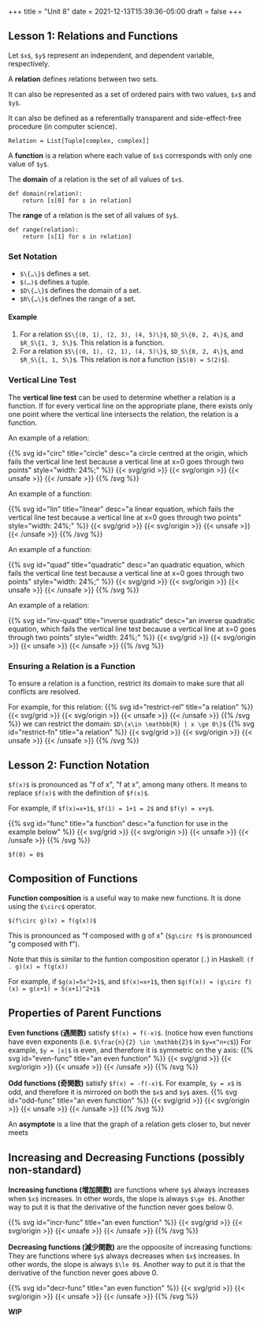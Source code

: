 +++
title = "Unit 8"
date = 2021-12-13T15:39:36-05:00
draft = false
+++

## Lesson 1: Relations and Functions

Let `$x$`, `$y$` represent an independent, and dependent variable, respectively.

A **relation** defines relations between two sets.

It can also be represented as a set of ordered pairs with two values, `$x$` and `$y$`.

It can also be defined as a referentially transparent and side-effect-free procedure (in computer science).

`Relation = List[Tuple[complex, complex]]`

A **function** is a relation where each value of `$x$` corresponds with only one value of `$y$`.

The **domain** of a relation is the set of all values of `$x$`.

```python3
def domain(relation):
    return [s[0] for s in relation]
```

The **range** of a relation is the set of all values of `$y$`.

```python3
def range(relation):
    return [s[1] for s in relation]
```

### Set Notation

- `$\{…\}$` defines a set.
- `$(…)$` defines a tuple.
- `$D\{…\}$` defines the domain of a set.
- `$R\{…\}$` defines the range of a set.

#### Example

1. For a relation `$S\{(0, 1), (2, 3), (4, 5)\}$`,
   `$D_S\{0, 2, 4\}$`, and `$R_S\{1, 3, 5\}$`.
   This relation is a function.
2. For a relation `$S\{(0, 1), (2, 1), (4, 5)\}$`,
   `$D_S\{0, 2, 4\}$`, and `$R_S\{1, 1, 5\}$`.
   This relation is *not* a function (`$S(0) = S(2)$`).

### Vertical Line Test

The **vertical line test** can be used to determine whether a relation is a function.
If for every vertical line on the appropriate plane, there exists only one point where the vertical line intersects the relation, the relation is a function.

An example of a relation:

{{% svg id="circ" title="circle" desc="a circle centred at the origin, which fails the vertical line test because a vertical line at x=0 goes through two points" style="width: 24%;" %}}
{{< svg/grid >}}
{{< svg/origin >}}
{{< unsafe >}}
<circle cx="50" cy="50" r="25" stroke="#000" fill="none"/>
<path d="M30,0 l0 100" stroke="var(--fail)" />
{{< /unsafe >}}
{{% /svg %}}

An example of a function:

{{% svg id="lin" title="linear" desc="a linear equation, which fails the vertical line test because a vertical line at x=0 goes through two points" style="width: 24%;" %}}
{{< svg/grid >}}
{{< svg/origin >}}
{{< unsafe >}}
<path d="M0,0 l50 50" stroke="#000" />
<path d="M30,0 l0 100" stroke="var(--pass)" />
{{< /unsafe >}}
{{% /svg %}}

An example of a function:

{{% svg id="quad" title="quadratic" desc="an quadratic equation, which fails the vertical line test because a vertical line at x=0 goes through two points" style="width: 24%;" %}}
{{< svg/grid >}}
{{< svg/origin >}}
{{< unsafe >}}
<path d="M0,0 Q50,100 100,0" stroke="#000" fill="none" />
<path d="M30,0 l0 100" stroke="var(--pass)" />
{{< /unsafe >}}
{{% /svg %}}

An example of a relation:

{{% svg id="inv-quad" title="inverse quadratic" desc="an inverse quadratic equation, which fails the vertical line test because a vertical line at x=0 goes through two points" style="width: 24%;" %}}
{{< svg/grid >}}
{{< svg/origin >}}
{{< unsafe >}}
<path d="M0,0 Q100,50 0,100" stroke="#000" fill="none" />
<path d="M30,0 l0 100" stroke="var(--fail)" />
{{< /unsafe >}}
{{% /svg %}}

### Ensuring a Relation is a Function

To ensure a relation is a function,
restrict its domain to make sure that all conflicts are resolved.

For example, for this relation:
{{% svg id="restrict-rel" title="a relation" %}}
{{< svg/grid >}}
{{< svg/origin >}}
{{< unsafe >}}
<path d="M0,30 l100 0" stroke="#000" />
<path d="M0,70 l100 0" stroke="#000" />
<path d="M30,0 l0 100" stroke="var(--fail)" />
{{< /unsafe >}}
{{% /svg %}}
we can restrict the domain: `$D\{x\in \mathbb{R} | x \ge 0\}$`
{{% svg id="restrict-fn" title="a relation" %}}
{{< svg/grid >}}
{{< svg/origin >}}
{{< unsafe >}}
<path d="M0,30 l100 0" stroke="#000" />
<path d="M0,70 l100 0" stroke="#000" stroke-dasharray="2,4"/>
<path d="M30,0 l0 100" stroke="var(--fail)" />
{{< /unsafe >}}
{{% /svg %}}

## Lesson 2: Function Notation

`$f(x)$` is pronounced as "f of x", "f at x", among many others. It means to replace `$f(x)$` with the definition of `$f(x)$`.

For example, if `$f(x)=x+1$`, `$f(1) = 1+1 = 2$` and `$f(y) = x+y$`.

{{% svg id="func" title="a function" desc="a function for use in the example below" %}}
{{< svg/grid >}}
{{< svg/origin >}}
{{< unsafe >}}
<path d="M0,0 Q50,100 100,0" stroke="#000" fill="none" />
{{< /unsafe >}}
{{% /svg %}}

`$f(0) = 0$`

## Composition of Functions

**Function composition** is a useful way to make new functions. It is done using the `$\circ$` operator.

`$(f\circ g)(x) = f(g(x))$`

This is pronounced as "f composed with g of x" (`$g\circ f$` is pronounced "g composed with f").

 Note that this is similar to the funtion composition operator (`.`) in Haskell: `(f . g)(x) = f(g(x))`

For example,
if `$g(x)=5x^2+1$`,
and `$f(x)=x+1$`,
then `$g(f(x)) = (g\circ f)(x) = g(x+1) = 5(x+1)^2+1$`

## Properties of Parent Functions

**Even functions (遇関数)** satisfy `$f(x) = f(-x)$`.
(notice how even functions have even exponents (i.e. `$\frac{n}{2} \in \mathbb{Z}$` in `$y=x^n+c$`))
For example, `$y = |x|$` is even, and therefore it is symmetric on the y axis:
{{% svg id="even-func" title="an even function" %}}
{{< svg/grid >}}
{{< svg/origin >}}
{{< unsafe >}}
<path d="M50,50 l0,-50" stroke="var(--ok)" stroke-dasharray="4,4" fill="none" />
<path d="M50,50 l50,-50" stroke="#000" fill="none" />
<path d="M50,50 l-50,-50" stroke="#000" fill="none" />
{{< /unsafe >}}
{{% /svg %}}

**Odd functions (奇関数)** satisfy `$f(x) = -f(-x)$`.
For example, `$y = x$` is odd, and therefore it is mirrored on both the `$x$` and `$y$` axes.
{{% svg id="odd-func" title="an even function" %}}
{{< svg/grid >}}
{{< svg/origin >}}
{{< unsafe >}}
<path d="M0,0 l100,100" stroke="var(--ok)" stroke-dasharray="4,4" fill="none" />
<path d="M0,100 l100,-100" stroke="#000" fill="none" />
{{< /unsafe >}}
{{% /svg %}}

An **asymptote** is a line that the graph of a relation gets closer to, but never meets

## Increasing and Decreasing Functions (possibly non-standard)

**Increasing functions (増加関数)** are functions where `$y$` always increases when `$x$` increases.
In other words, the slope is always `$\ge 0$`.
Another way to put it is that the derivative of the function never goes below 0.

{{% svg id="incr-func" title="an even function" %}}
{{< svg/grid >}}
{{< svg/origin >}}
{{< unsafe >}}
<path d="M0,100 l100,-100" stroke="#000" fill="none" />
{{< /unsafe >}}
{{% /svg %}}

**Decreasing functions (減少関数)** are the oppoosite of increasing functions: <br />
They are functions where `$y$` always decreases when `$x$` increases.
In other words, the slope is always `$\le 0$`.
Another way to put it is that the derivative of the function never goes above 0.

{{% svg id="decr-func" title="an even function" %}}
{{< svg/grid >}}
{{< svg/origin >}}
{{< unsafe >}}
<path d="M0,0 l100,100" stroke="#000" fill="none">
	<animate attributeName="rx" values="0;5;0" dur="10s" repeatCount="indefinite" />
</path>
{{< /unsafe >}}
{{% /svg %}}

**WIP**

